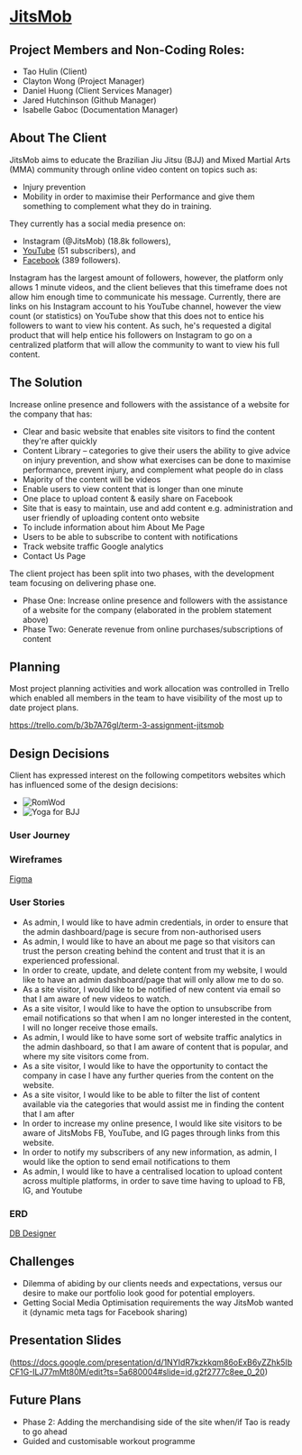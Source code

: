 # [JitsMob](http://jitsmob.netlify.com/)

## Project Members and Non-Coding Roles:
* Tao Hulin (Client)
* Clayton Wong (Project Manager)
* Daniel Huong (Client Services Manager)
* Jared Hutchinson (Github Manager)
* Isabelle Gaboc (Documentation Manager)


## About The Client

JitsMob aims to educate the Brazilian Jiu Jitsu (BJJ) and Mixed Martial Arts (MMA) community through online video content on topics such as: 
 * Injury prevention 
 * Mobility 
in order to maximise their Performance and give them something to complement what they do in training.

They currently has a social media presence on:
* Instagram (@JitsMob) (18.8k followers), 
* [YouTube](https://www.youtube.com/channel/UCe6FjCO70FkCIqaGkPEyXZQ)  (51 subscribers), and 
* [Facebook](https://www.facebook.com/JitsMob-1854775828114449/) (389 followers). 

Instagram has the largest amount of followers, however, the platform only allows 1 minute videos, and the client believes that this timeframe does not allow him enough time to communicate his message. Currently, there are links on his Instagram account to his YouTube channel, however the view count (or statistics) on YouTube show that this does not to entice his followers to want to view his content. As such, he's requested a digital product that will help entice his followers on Instagram to go on a centralized platform that will allow the community to want to view his full content.

## The Solution

Increase online presence and followers with the assistance of a website for the company that has:
* Clear and basic website that enables site visitors to find the content they're after quickly
* Content Library – categories to give their users the ability to give advice on injury prevention, and show what exercises can be done to maximise performance, prevent injury, and complement what people do in class
* Majority of the content will be videos
* Enable users to view content that is longer than one minute
* One place to upload content & easily share on Facebook
* Site that is easy to maintain, use and add content e.g. administration and user friendly of uploading content onto website
* To include information about him ­About Me Page
* Users to be able to subscribe to content with notifications
* Track website traffic ­Google analytics
* Contact Us Page


The client project has been split into two phases, with the development team focusing on delivering phase one.
 * Phase One: Increase online presence and followers with the assistance of a website for the company (elaborated in the problem statement above)
 * Phase Two: Generate revenue from online purchases/subscriptions of content
 
## Planning

Most project planning activities and work allocation was controlled in Trello which enabled all members in the team to have visibility of the most up to date project plans.

https://trello.com/b/3b7A76gl/term-3-assignment-jitsmob

## Design Decisions

Client has expressed interest on the following competitors websites which has influenced some of the design decisions:

* ![RomWod](https://romwod.com/)
* ![Yoga for BJJ](https://www.yogaforbjj.net/)

### User Journey


### Wireframes

[Figma](https://www.figma.com/file/Ru0Zjt2kZeXl3uAH3XKJEW08/JitsMob?node-id=337%3A30)

### User Stories

* As admin, I would like to have admin credentials, in order to ensure that the admin dashboard/page is secure from non-authorised users
* As admin, I would like to have an about me page so that visitors can trust the person creating behind the content and trust that it is an experienced professional.
* In order to create, update, and delete content from my website, I would like to have an admin dashboard/page that will only allow me to do so.
* As a site visitor, I would like to be notified of new content via email so that I am aware of new videos to watch.
* As a site visitor, I would like to have the option to unsubscribe from email notifications so that when I am no longer interested in the content, I will no longer receive those emails.
* As admin, I would like to have some sort of website traffic analytics in the admin dashboard, so that I am aware of content that is popular, and where my site visitors come from.
* As a site visitor, I would like to have the opportunity to contact the company in case I have any further queries from the content on the website.
* As a site visitor, I would like to be able to filter the list of content available via the categories that would assist me in finding the content that I am after
* In order to increase my online presence, I would like site visitors to be aware of JitsMobs FB, YouTube, and IG pages through links from this website.
* In order to notify my subscribers of any new information, as admin, I would like the option to send email notifications to them
* As admin, I would like to have a centralised location to upload content across multiple platforms, in order to save time having to upload to FB, IG, and Youtube

### ERD

[DB Designer](http://dbdesigner.net/designer/schema/138851)

## Challenges

* Dilemma of abiding by our clients needs and expectations, versus our desire to make our portfolio look good for potential employers.
* Getting Social Media Optimisation requirements the way JitsMob wanted it (dynamic meta tags for Facebook sharing)

## Presentation Slides

(https://docs.google.com/presentation/d/1NYIdR7kzkkqm86oExB6yZZhk5IbCF1G-ILJ77mMt80M/edit?ts=5a680004#slide=id.g2f2777c8ee_0_20)

## Future Plans
* Phase 2: Adding the merchandising side of the site when/if Tao is ready to go ahead
* Guided and customisable workout programme



